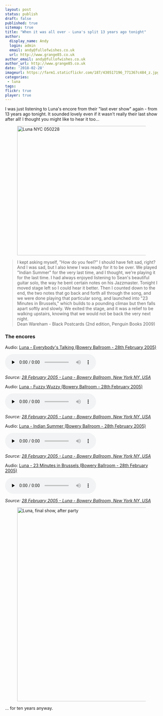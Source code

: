 ```yaml
---
layout: post
status: publish
draft: false
published: true
sitemap: true
title: "When it was all over - Luna's split 13 years ago tonight"
author:
  display_name: Andy
  login: admin
  email: andy@fullofwishes.co.uk
  url: http://www.grange85.co.uk
author_email: andy@fullofwishes.co.uk
author_url: http://www.grange85.co.uk
date: '2018-02-28'
imageurl: https://farm1.staticflickr.com/187/430517196_771367c484_z.jpg
categories:
 - luna
tags:
flickr: true
player: true
---
```

<p class="lead">I was just listening to Luna's encore from their "last ever show" again - from 13 years ago tonight. It sounded lovely even if it wasn't really their last show after all! I thought you might like to hear it too&hellip;</p>

<figure class="caption aligncenter"><a data-flickr-embed="true"  href="https://www.flickr.com/photos/birzer/430517196/in/album-72157600016094277/" title="Luna NYC 050228"><img src="https://farm1.staticflickr.com/187/430517196_771367c484_z.jpg" width="640" height="427" alt="Luna NYC 050228"></a></figure>

<blockquote>I kept asking myself, "How do you feel?" I should have felt sad, right? And I was sad, but I also knew I was ready for it to be over. We played "Indian Summer" for the very last time, and I thought, we're playing it for the last time. I had always enjoyed listening to Sean's beautiful guitar solo, the way he bent certain notes on his Jazzmaster. Tonight I moved stage left so I could hear it better. Then I counted down to the end, the two notes that go back and forth all through the song, and we were done playing that particular song, and launched into "23 Minutes in Brussels," which builds to a pounding climax but then falls apart softly and slowly. We exited the stage, and it was a relief to be walking upstairs, knowing that we would not be back the very next night.<footer>Dean Wareham - Black Postcards (2nd edition, Penguin Books 2009)</footer></blockquote>

<h3>The encores</h3>

<div class="well">
  <p class="audio">Audio: <a href="https://media.fullofwishes.co.uk/02-luna/audio/2005-02-28-18-luna-everybodys-talkin.mp3">Luna - Everybody's Talking (Bowery Ballroom - 28th February 2005)</a></p>
  <audio controls="controls" preload="none" src="https://media.fullofwishes.co.uk/02-luna/audio/2005-02-28-18-luna-everybodys-talkin.mp3"></audio>
  <p class="source small text-right"><em>Source: <a href="/database/luna/shows/2005/2005-02-28-luna-bowery-ballroom-new-york-ny-usa/">28 February 2005 - Luna - Bowery Ballroom, New York NY, USA</a></em></p>
</div>
<div class="well">
  <p class="audio">Audio: <a href="https://media.fullofwishes.co.uk/02-luna/audio/2005-02-28-19-luna-fuzzy-wuzzy.mp3">Luna - Fuzzy Wuzzy (Bowery Ballroom - 28th February 2005)</a></p>
  <audio controls="controls" preload="none" src="https://media.fullofwishes.co.uk/02-luna/audio/2005-02-28-19-luna-fuzzy-wuzzy.mp3"></audio>
  <p class="source small text-right"><em>Source: <a href="/database/luna/shows/2005/2005-02-28-luna-bowery-ballroom-new-york-ny-usa/">28 February 2005 - Luna - Bowery Ballroom, New York NY, USA</a></em></p>
</div>
<div class="well">
  <p class="audio">Audio: <a href="https://media.fullofwishes.co.uk/02-luna/audio/2005-02-28-20-luna-indian-summer.mp3">Luna - Indian Summer (Bowery Ballroom - 28th February 2005)</a></p>
  <audio controls="controls" preload="none" src="https://media.fullofwishes.co.uk/02-luna/audio/2005-02-28-20-luna-indian-summer.mp3"></audio>
  <p class="source small text-right"><em>Source: <a href="/database/luna/shows/2005/2005-02-28-luna-bowery-ballroom-new-york-ny-usa/">28 February 2005 - Luna - Bowery Ballroom, New York NY, USA</a></em></p>
</div>
<div class="well">
  <p class="audio">Audio: <a href="https://media.fullofwishes.co.uk/02-luna/audio/2005-02-28-21-luna-23-minutes-in-brussels.mp3">Luna - 23 Minutes in Brussels (Bowery Ballroom - 28th February 2005)</a></p>
  <audio controls="controls" preload="none" src="https://media.fullofwishes.co.uk/02-luna/audio/2005-02-28-21-luna-23-minutes-in-brussels.mp3"></audio>
  <p class="source small text-right"><em>Source: <a href="/database/luna/shows/2005/2005-02-28-luna-bowery-ballroom-new-york-ny-usa/">28 February 2005 - Luna - Bowery Ballroom, New York NY, USA</a></em></p>
</div>

<figure class="caption aligncenter"><a data-flickr-embed="true"  href="https://www.flickr.com/photos/franckd/2215504848/in/photolist-4nGYYV-4nM3ps-65gbxA-65gc5W-4C75or-65bURP-65gbQh-65gbEm-DvAcK-65gbVb-65gbKs-DvANT-DvBqY-DvBMt-DvzBu-DvAm7-DvABb-DvA4k-DvB4Y-DvBbf" title="Luna, final show, after party"><img src="https://farm3.staticflickr.com/2381/2215504848_ae5758526d_o.jpg" width="427" height="640" alt="Luna, final show, after party"></a></figure>


<p>&hellip; for ten years anyway.</p>


